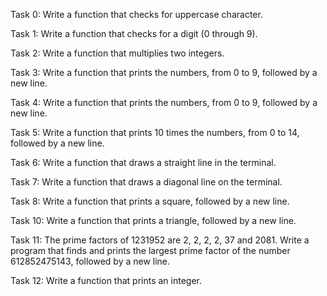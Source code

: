 Task 0: Write a function that checks for uppercase character.

Task 1: Write a function that checks for a digit (0 through 9).

Task 2: Write a function that multiplies two integers.

Task 3: Write a function that prints the numbers, from 0 to 9, followed by a new line.

Task 4: Write a function that prints the numbers, from 0 to 9, followed by a new line.

Task 5: Write a function that prints 10 times the numbers, from 0 to 14, followed by a new line.


Task 6: Write a function that draws a straight line in the terminal.

Task 7: Write a function that draws a diagonal line on the terminal.

Task 8: Write a function that prints a square, followed by a new line.


Task 10: Write a function that prints a triangle, followed by a new line.

Task 11: The prime factors of 1231952 are 2, 2, 2, 2, 37 and 2081.
Write a program that finds and prints the largest prime factor of the number 612852475143, followed by a new line.


Task 12: Write a function that prints an integer.




